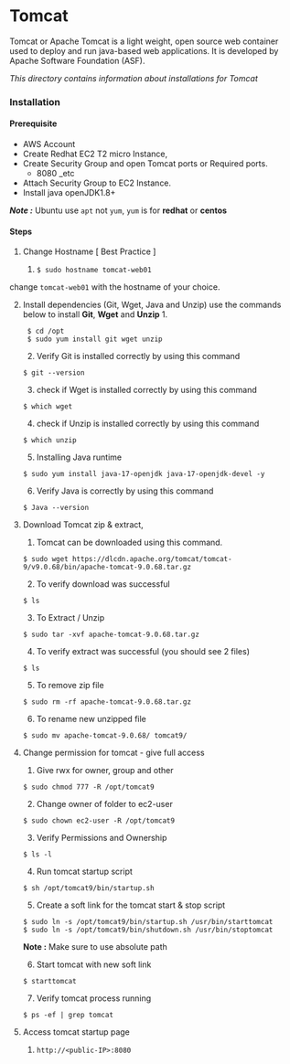 # Tomcat

Tomcat or Apache Tomcat is a light weight, open source web container used to deploy and run java-based web applications. It is developed by Apache Software Foundation (ASF).

_This directory contains information about installations for Tomcat_ 

### Installation

#### Prerequisite

* AWS Account 
* Create Redhat EC2 T2 micro Instance, 
* Create Security Group and open Tomcat ports or Required ports.
  * 8080 _etc
* Attach Security Group to EC2 Instance.
* Install java openJDK1.8+

***Note :***  Ubuntu use `apt` not `yum`, `yum` is for **redhat** or **centos**

#### Steps 

1. Change Hostname [ Best Practice ] 
   1. ```shell
      $ sudo hostname tomcat-web01
      ``` 
change `tomcat-web01` with the hostname of your choice.

2. Install dependencies (Git, Wget, Java and Unzip)
use the commands below to install **Git**, **Wget** and **Unzip**
    1. 
   ```shell
    $ cd /opt
    $ sudo yum install git wget unzip 
    ```
    2. Verify Git is installed correctly by using this command
    ```shell
    $ git --version
    ```
    3. check if Wget is installed correctly by using this command
    ```shell
    $ which wget
    ```
    4. check if Unzip is installed correctly by using this command
    ```shell
    $ which unzip
    ```
    5. Installing Java runtime
    ```shell
    $ sudo yum install java-17-openjdk java-17-openjdk-devel -y 
    ```
    6. Verify Java is correctly by using this command
    ```shell
    $ Java --version
    ```
3. Download Tomcat zip & extract, 

   1. Tomcat can be downloaded using this command.
    ```shell
    $ sudo wget https://dlcdn.apache.org/tomcat/tomcat-9/v9.0.68/bin/apache-tomcat-9.0.68.tar.gz 
    ```
    2. To verify download was successful
    ```shell
    $ ls
    ```
    3. To Extract / Unzip 
    ```shell
    $ sudo tar -xvf apache-tomcat-9.0.68.tar.gz
    ```
    4. To verify extract was successful (you should see 2 files)
    ```shell
    $ ls   
    ```
    5. To remove zip file
    ```shell
    $ sudo rm -rf apache-tomcat-9.0.68.tar.gz
    ```
    6. To rename new unzipped file
    ```shell
    $ sudo mv apache-tomcat-9.0.68/ tomcat9/
    ```
4. Change permission for tomcat - give full access

    1. Give rwx for owner, group and other
    ```shell 
    $ sudo chmod 777 -R /opt/tomcat9
    ```
    2. Change owner of folder to ec2-user
    ```shell
    $ sudo chown ec2-user -R /opt/tomcat9
    ```
    3. Verify Permissions and Ownership
    ```shell
    $ ls -l
    ```
    4. Run tomcat startup script
    ```shell
    $ sh /opt/tomcat9/bin/startup.sh
    ```
    5. Create a soft link for the tomcat start & stop script
    ```shell
    $ sudo ln -s /opt/tomcat9/bin/startup.sh /usr/bin/starttomcat 
    $ sudo ln -s /opt/tomcat9/bin/shutdown.sh /usr/bin/stoptomcat
    ``` 
    **Note :** Make sure to use absolute path

    6. Start tomcat with new soft link
    ```shell
    $ starttomcat
    ```
    7. Verify tomcat process running
    ```shell
    $ ps -ef | grep tomcat
    ```
5. Access tomcat startup page

   1. `http://<public-IP>:8080`
